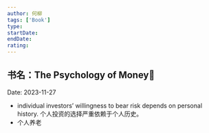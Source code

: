 ```yaml
---
author: 何柳
tags: ['Book']
type: 
startDate: 
endDate: 
rating:
---
```


## 书名：The Psychology of Money📖
 
Date: 2023-11-27 









- individual investors’ willingness to bear risk depends on personal history.
  个人投资的选择严重依赖于个人历史。
- 个人养老




















